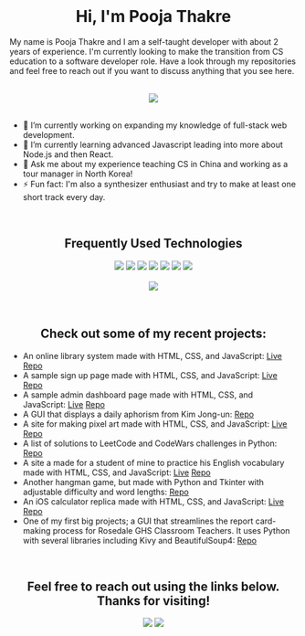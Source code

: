 

<br>
<h1 align="center">Hi, I'm Pooja Thakre</h1>

My name is Pooja Thakre and I am a self-taught developer with about 2 years of experience. I'm currently looking to make the transition from CS education to a software developer role. Have a look through my repositories and feel free to reach out if you want to discuss anything that you see here.

<br>
<div align="center">
  <img src="https://github-readme-stats.vercel.app/api?username=Pooja-Thakre&theme=blue-green">
</div>
<br>

- 🔭 I’m currently working on expanding my knowledge of full-stack web development.
- 🌱 I’m currently learning advanced Javascript leading into more about Node.js and then React.
- 💬 Ask me about my experience teaching CS in China and working as a tour manager in North Korea!
- ⚡ Fun fact: I'm also a synthesizer enthusiast and try to make at least one short track every day.


<br>
<h2 align="center">Frequently Used Technologies</h2>


<div align="center">
  <img src="https://img.shields.io/badge/python%20-%2314354C.svg?&style=for-the-badge&logo=python&logoColor=white">   <img src="https://img.shields.io/badge/Java-ED8B00?style=for-the-badge&logo=java&logoColor=white">   <img src="https://img.shields.io/badge/javascript%20-%23323330.svg?&style=for-the-badge&logo=javascript&logoColor=%23F7DF1E">   <img src="https://img.shields.io/badge/html5%20-%23E34F26.svg?&style=for-the-badge&logo=html5&logoColor=white">   <img src="https://img.shields.io/badge/css3%20-%231572B6.svg?&style=for-the-badge&logo=css3&logoColor=white">   <img src="https://img.shields.io/badge/git%20-%23F05033.svg?&style=for-the-badge&logo=git&logoColor=white"/>   <img src="http://img.shields.io/badge/-VS%20Code-000000?style=for-the-badge&logo=Visual-studio-code&logoColor=blue">
</div>

<br>
<div align="center">
  <img src="https://github-readme-stats.vercel.app/api/top-langs/?username=Pooja-Thakre&theme=blue-green">
</div>
<br>

  
<br>
<h2 align="center">Check out some of my recent projects:</h2>

- An online library system made with HTML, CSS, and JavaScript: [Live](https://pmbechard.github.io/Library/) [Repo](https://github.com/pmbechard/Library)
- A sample sign up page made with HTML, CSS, and JavaScript: [Live](https://pmbechard.github.io/Sign-Up-Page/) [Repo](https://github.com/pmbechard/Sign-Up-Page)
- A sample admin dashboard page made with HTML, CSS, and JavaScript: [Live](https://pmbechard.github.io/Admin-Dashboard/) [Repo](https://github.com/pmbechard/Admin-Dashboard)
- A GUI that displays a daily aphorism from Kim Jong-un: [Repo](https://github.com/pmbechard/KimJongUnAphorisms)
- A site for making pixel art made with HTML, CSS, and JavaScript: [Live](https://pmbechard.github.io/Pixton/) [Repo](https://github.com/pmbechard/Pixton)
- A list of solutions to LeetCode and CodeWars challenges in Python: [Repo](https://github.com/pmbechard/CodingChallenges)
- A site a made for a student of mine to practice his English vocabulary made with HTML, CSS, and JavaScript: [Live](https://pmbechard.github.io/sampsons-vocabulary/) [Repo](https://github.com/pmbechard/sampsons-vocabulary)
- Another hangman game, but made with Python and Tkinter with adjustable difficulty and word lengths: [Repo](https://github.com/pmbechard/Tk-Hangman)
- An iOS calculator replica made with HTML, CSS, and JavaScript: [Live](https://pmbechard.github.io/iOS-Calculator-Replica/) [Repo](https://github.com/pmbechard/iOS-Calculator-Replica)
- One of my first big projects; a GUI that streamlines the report card-making process for Rosedale GHS Classroom Teachers. It uses Python with several libraries including Kivy and BeautifulSoup4: [Repo](https://github.com/pmbechard/Rosedale-GHS-Reporting-System)


<br>
<h2 align="center">Feel free to reach out using the links below. Thanks for visiting!</h2>
<p align="center">
  <a href="https://www.linkedin.com/in/pooja-thakre/"><img src="https://img.shields.io/badge/linkedin-%230077B5.svg?&style=for-the-badge&logo=linkedin&logoColor=white"/></a>
  <a href="https://www.instagram.com/teja__.7/"><img src="https://img.shields.io/badge/instagram-%23E4405F.svg?&style=for-the-badge&logo=instagram&logoColor=white"/></a>
</p>
